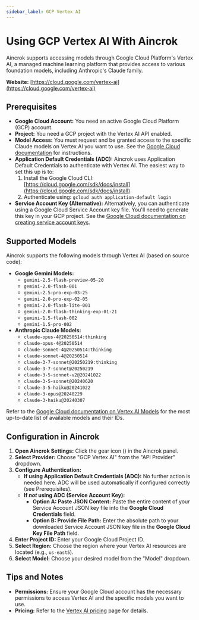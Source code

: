 ```yaml
---
sidebar_label: GCP Vertex AI
---
```


# Using GCP Vertex AI With Aincrok

Aincrok supports accessing models through Google Cloud Platform's Vertex AI, a managed machine learning platform that provides access to various foundation models, including Anthropic's Claude family.

**Website:** [https://cloud.google.com/vertex-ai](https://cloud.google.com/vertex-ai)

## Prerequisites

- **Google Cloud Account:** You need an active Google Cloud Platform (GCP) account.
- **Project:** You need a GCP project with the Vertex AI API enabled.
- **Model Access:** You must request and be granted access to the specific Claude models on Vertex AI you want to use. See the [Google Cloud documentation](https://cloud.google.com/vertex-ai/generative-ai/docs/partner-models/use-claude#before_you_begin) for instructions.
- **Application Default Credentials (ADC):** Aincrok uses Application Default Credentials to authenticate with Vertex AI. The easiest way to set this up is to:
    1.  Install the Google Cloud CLI: [https://cloud.google.com/sdk/docs/install](https://cloud.google.com/sdk/docs/install)
    2.  Authenticate using: `gcloud auth application-default login`
- **Service Account Key (Alternative):** Alternatively, you can authenticate using a Google Cloud Service Account key file. You'll need to generate this key in your GCP project. See the [Google Cloud documentation on creating service account keys](https://cloud.google.com/iam/docs/creating-managing-service-account-keys).

## Supported Models

Aincrok supports the following models through Vertex AI (based on source code):

- **Google Gemini Models:**
    - `gemini-2.5-flash-preview-05-20`
    - `gemini-2.0-flash-001`
    - `gemini-2.5-pro-exp-03-25`
    - `gemini-2.0-pro-exp-02-05`
    - `gemini-2.0-flash-lite-001`
    - `gemini-2.0-flash-thinking-exp-01-21`
    - `gemini-1.5-flash-002`
    - `gemini-1.5-pro-002`
- **Anthropic Claude Models:**
    - `claude-opus-4@20250514:thinking`
    - `claude-opus-4@20250514`
    - `claude-sonnet-4@20250514:thinking`
    - `claude-sonnet-4@20250514`
    - `claude-3-7-sonnet@20250219:thinking`
    - `claude-3-7-sonnet@20250219`
    - `claude-3-5-sonnet-v2@20241022`
    - `claude-3-5-sonnet@20240620`
    - `claude-3-5-haiku@20241022`
    - `claude-3-opus@20240229`
    - `claude-3-haiku@20240307`

Refer to the [Google Cloud documentation on Vertex AI Models](https://cloud.google.com/vertex-ai/generative-ai/docs/learn/models) for the most up-to-date list of available models and their IDs.

## Configuration in Aincrok

1.  **Open Aincrok Settings:** Click the gear icon (<Codicon name="gear" />) in the Aincrok panel.
2.  **Select Provider:** Choose "GCP Vertex AI" from the "API Provider" dropdown.
3.  **Configure Authentication:**
    - **If using Application Default Credentials (ADC):** No further action is needed here. ADC will be used automatically if configured correctly (see Prerequisites).
    - **If _not_ using ADC (Service Account Key):**
        - **Option A: Paste JSON Content:** Paste the entire content of your Service Account JSON key file into the **Google Cloud Credentials** field.
        - **Option B: Provide File Path:** Enter the absolute path to your downloaded Service Account JSON key file in the **Google Cloud Key File Path** field.
4.  **Enter Project ID:** Enter your Google Cloud Project ID.
5.  **Select Region:** Choose the region where your Vertex AI resources are located (e.g., `us-east5`).
6.  **Select Model:** Choose your desired model from the "Model" dropdown.

## Tips and Notes

- **Permissions:** Ensure your Google Cloud account has the necessary permissions to access Vertex AI and the specific models you want to use.
- **Pricing:** Refer to the [Vertex AI pricing](https://cloud.google.com/vertex-ai/pricing) page for details.
